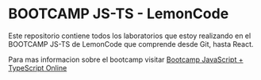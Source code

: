 # BOOTCAMP JS-TS - LemonCode

Este repositorio contiene todos los laboratorios que estoy realizando en el BOOTCAMP JS-TS de
LemonCode que comprende desde Git, hasta React.

Para mas informacion sobre el bootcamp visitar
[Bootcamp JavaScript + TypeScript Online](https://lemoncode.net/bootcamp-javascript#bootcamp-javascript/inicio)
